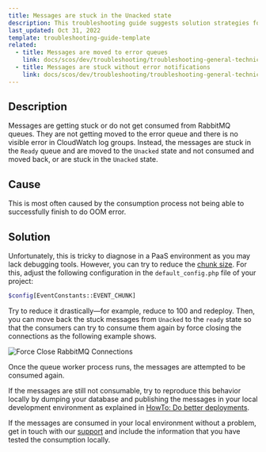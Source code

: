 ```yaml
---
title: Messages are stuck in the Unacked state
description: This troubleshooting guide suggests solution strategies for messages that get stuck in the unacked status
last_updated: Oct 31, 2022
template: troubleshooting-guide-template
related:
  - title: Messages are moved to error queues
    link: docs/scos/dev/troubleshooting/troubleshooting-general-technical-issues/troubleshooting-rabbitmq/messages-are-moved-to-error-queues.html
  - title: Messages are stuck without error notifications
    link: docs/scos/dev/troubleshooting/troubleshooting-general-technical-issues/troubleshooting-rabbitmq/messages-are-stuck-without-error-notifications.html
---
```


## Description

Messages are getting stuck or do not get consumed from RabbitMQ queues. They are not getting moved to the error queue and there is no visible error in CloudWatch log groups. Instead, the messages are stuck in the `Ready` queue and are moved to the `Unacked` state and not consumed and moved back, or are stuck in the `Unacked` state.

## Cause

This is most often caused by the consumption process not being able to successfully finish to do OOM error.

## Solution

Unfortunately, this is tricky to diagnose in a PaaS environment as you may lack debugging tools. However, you can try to reduce the [chunk size](https://docs.spryker.com/docs/dg/dev/guidelines/performance-guidelines/architecture-performance-guidelines.html#publish-and-synchronization). For this, adjust the following configuration in the `default_config.php` file of your project:

```bash
$config[EventConstants::EVENT_CHUNK]
```

Try to reduce it drastically—for example, reduce to 100 and redeploy.
Then, you can move back the stuck messages from `Unacked` to the `ready` state so that the consumers can try to consume them again by force closing the connections as the following example shows. 

![Force Close RabbitMQ Connections](https://spryker.s3.eu-central-1.amazonaws.com/docs/scos/dev/troubleshooting/troubleshooting-general-technical-issues/rabbitmq_troubleshooting_force_close_connection.gif)

Once the queue worker process runs, the messages are attempted to be consumed again.

If the messages are still not consumable, try to reproduce this behavior locally by dumping your database and publishing the messages in your local development environment as explained in [HowTo: Do better deployments](https://docs.spryker.com/docs/scos/dev/tutorials-and-howtos/howtos/howto-do-better-deployments.html#ingest-staging-or-production-data). 

If the messages are consumed in your local environment without a problem, get in touch with our [support](https://docs.spryker.com/docs/scos/user/intro-to-spryker/support/how-to-contact-spryker-support.html) and include the information that you have tested the consumption locally.
